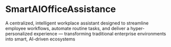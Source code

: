 # SmartAIOfficeAssistance
A centralized, intelligent workplace assistant designed to streamline employee workflows, automate routine tasks, and deliver a hyper-personalized experience — transforming traditional enterprise environments into smart, AI-driven ecosystems
